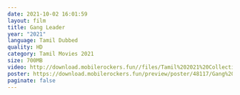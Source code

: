 ```yaml
---
date: 2021-10-02 16:01:59
layout: film
title: Gang Leader
year: "2021"
language: Tamil Dubbed
quality: HD
category: Tamil Movies 2021
size: 700MB
video: http://download.mobilerockers.fun//files/Tamil%202021%20Collection/Gang%20Leader%20(2021)/Gang%20Leader%20(2021)%20Full%20Movies/Gang%20Leader%20(2021)%20HDRip/Gang%20Leader%20(2021)%20HDRip%20Single%20Part.mp4
poster: https://download.mobilerockers.fun/preview/poster/48117/Gang%20Leader%20(2021).png
paginate: false
---
```

